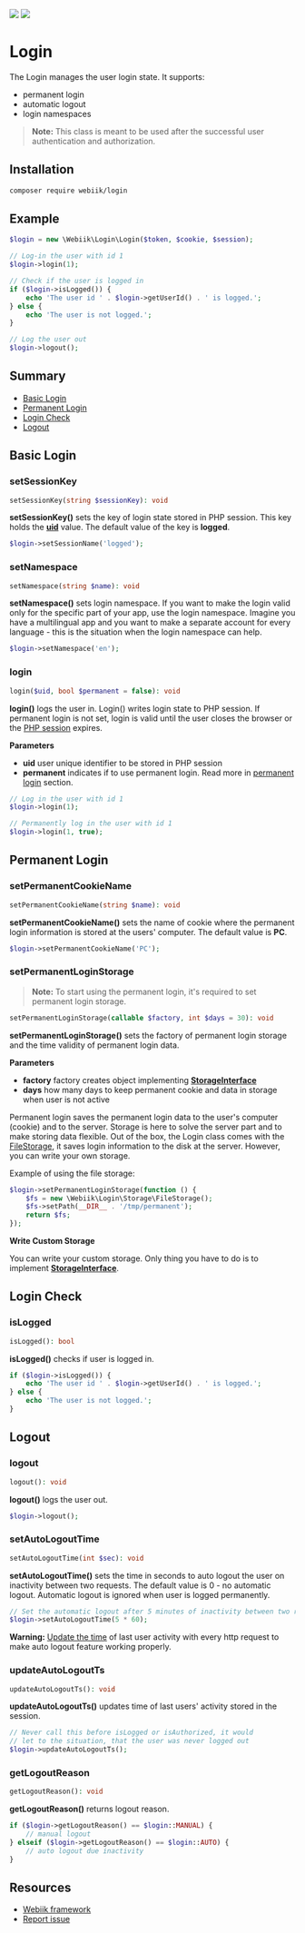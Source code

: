 <p align="left">
<img src="https://img.shields.io/packagist/l/webiik/webiik.svg"/>
<img src="https://img.shields.io/badge/dependencies-3-brightgreen.svg"/>
</p>

Login
=====
The Login manages the user login state. It supports:
* permanent login
* automatic logout
* login namespaces

> **Note:** This class is meant to be used after the successful user authentication and authorization.

Installation
------------
```bash
composer require webiik/login
```

Example
-------
```php
$login = new \Webiik\Login\Login($token, $cookie, $session);

// Log-in the user with id 1
$login->login(1);

// Check if the user is logged in 
if ($login->isLogged()) {
    echo 'The user id ' . $login->getUserId() . ' is logged.';
} else {
    echo 'The user is not logged.';
}

// Log the user out
$login->logout();
```

Summary
-------
* [Basic Login](#basic-login)
* [Permanent Login](#permanent-login)
* [Login Check](#login-check)
* [Logout](#logout)

Basic Login
-----------
### setSessionKey
```php
setSessionKey(string $sessionKey): void
```
**setSessionKey()** sets the key of login state stored in PHP session. This key holds the [**uid**](#login) value. The default value of the key is **logged**.
```php
$login->setSessionName('logged');
```

### setNamespace
```php
setNamespace(string $name): void
```
**setNamespace()** sets login namespace. If you want to make the login valid only for the specific part of your app, use the login namespace. Imagine you have a multilingual app and you want to make a separate account for every language - this is the situation when the login namespace can help.
```php
$login->setNamespace('en');
```

### login
```php
login($uid, bool $permanent = false): void
``` 
**login()** logs the user in. Login() writes login state to PHP session. If permanent login is not set, login is valid until the user closes the browser or the [PHP session][3] expires.

**Parameters**
* **uid** user unique identifier to be stored in PHP session
* **permanent** indicates if to use permanent login. Read more in [permanent login](#permanent-login) section.
```php
// Log in the user with id 1
$login->login(1);
```
```php
// Permanently log in the user with id 1
$login->login(1, true);
```

Permanent Login
---------------
### setPermanentCookieName
```php
setPermanentCookieName(string $name): void
```
**setPermanentCookieName()** sets the name of cookie where the permanent login information is stored at the users' computer. The default value is **PC**.
```php
$login->setPermanentCookieName('PC');
```

### setPermanentLoginStorage
>**Note:** To start using the permanent login, it's required to set permanent login storage. 
```php
setPermanentLoginStorage(callable $factory, int $days = 30): void
```
**setPermanentLoginStorage()** sets the factory of permanent login storage and the time validity of permanent login data.

**Parameters**
* **factory** factory creates object implementing **[StorageInterface](Storage/StorageInterface.php)**
* **days** how many days to keep permanent cookie and data in storage when user is not active
 
Permanent login saves the permanent login data to the user's computer (cookie) and to the server. Storage is here to solve the server part and to make storing data flexible. Out of the box, the Login class comes with the [FileStorage](Storage/FileStorage.php), it saves login information to the disk at the server. However, you can write your own storage.

Example of using the file storage:
```php
$login->setPermanentLoginStorage(function () {
    $fs = new \Webiik\Login\Storage\FileStorage();
    $fs->setPath(__DIR__ . '/tmp/permanent');
    return $fs;
});
```

**Write Custom Storage**

You can write your custom storage. Only thing you have to do is to implement **[StorageInterface](Storage/StorageInterface.php)**.

Login Check
-----------
### isLogged
```php
isLogged(): bool
```
**isLogged()** checks if user is logged in.
```php
if ($login->isLogged()) {
    echo 'The user id ' . $login->getUserId() . ' is logged.';
} else {
    echo 'The user is not logged.';
}
```

Logout
------
### logout 
```php
logout(): void
```
**logout()** logs the user out.
```php
$login->logout();
```

### setAutoLogoutTime
```php
setAutoLogoutTime(int $sec): void
```
**setAutoLogoutTime()** sets the time in seconds to auto logout the user on inactivity between two requests. The default value is 0 - no automatic logout. Automatic logout is ignored when user is logged permanently.
```php
// Set the automatic logout after 5 minutes of inactivity between two requests
$login->setAutoLogoutTime(5 * 60);
```
**Warning:** [Update the time](#updateautologoutts) of last user activity with every http request to make auto logout feature working properly.

### updateAutoLogoutTs
```php
updateAutoLogoutTs(): void
```
**updateAutoLogoutTs()** updates time of last users' activity stored in the session.
```php
// Never call this before isLogged or isAuthorized, it would 
// let to the situation, that the user was never logged out
$login->updateAutoLogoutTs();
```

### getLogoutReason 
```php
getLogoutReason(): void
```
**getLogoutReason()** returns logout reason.
```php
if ($login->getLogoutReason() == $login::MANUAL) {
    // manual logout
} elseif ($login->getLogoutReason() == $login::AUTO) {
    // auto logout due inactivity
}
```

Resources
---------
* [Webiik framework][1]
* [Report issue][2]

[1]: https://github.com/webiik/webiik
[2]: https://github.com/webiik/components/issues
[3]: https://github.com/webiik/webiik/blob/master/src/Webiik/Session/README.md
